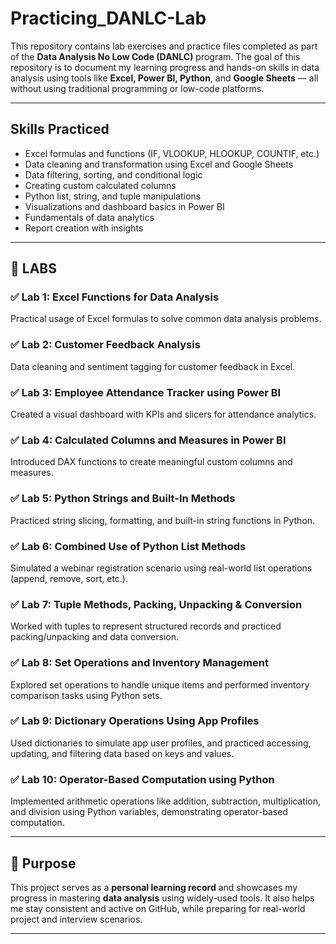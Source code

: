 # Practicing_DANLC-Lab

This repository contains lab exercises and practice files completed as part of the **Data Analysis No Low Code (DANLC)** program. The goal of this repository is to document my learning progress and hands-on skills in data analysis using tools like **Excel, Power BI, Python**, and **Google Sheets** — all without using traditional programming or low-code platforms.

---

## Skills Practiced

- Excel formulas and functions (IF, VLOOKUP, HLOOKUP, COUNTIF, etc.)
- Data cleaning and transformation using Excel and Google Sheets
- Data filtering, sorting, and conditional logic
- Creating custom calculated columns
- Python list, string, and tuple manipulations
- Visualizations and dashboard basics in Power BI
- Fundamentals of data analytics
- Report creation with insights

---

## 🧪 LABS

### ✅ Lab 1: Excel Functions for Data Analysis  
Practical usage of Excel formulas to solve common data analysis problems.

### ✅ Lab 2: Customer Feedback Analysis  
Data cleaning and sentiment tagging for customer feedback in Excel.

### ✅ Lab 3: Employee Attendance Tracker using Power BI  
Created a visual dashboard with KPIs and slicers for attendance analytics.

### ✅ Lab 4: Calculated Columns and Measures in Power BI  
Introduced DAX functions to create meaningful custom columns and measures.

### ✅ Lab 5: Python Strings and Built-In Methods  
Practiced string slicing, formatting, and built-in string functions in Python.

### ✅ Lab 6: Combined Use of Python List Methods  
Simulated a webinar registration scenario using real-world list operations (append, remove, sort, etc.).

### ✅ Lab 7: Tuple Methods, Packing, Unpacking & Conversion  
Worked with tuples to represent structured records and practiced packing/unpacking and data conversion.

### ✅ Lab 8: Set Operations and Inventory Management  
Explored set operations to handle unique items and performed inventory comparison tasks using Python sets.

### ✅ Lab 9: Dictionary Operations Using App Profiles  
Used dictionaries to simulate app user profiles, and practiced accessing, updating, and filtering data based on keys and values.

### ✅ Lab 10: Operator-Based Computation using Python  
Implemented arithmetic operations like addition, subtraction, multiplication, and division using Python variables, demonstrating operator-based computation.

---

## 📌 Purpose

This project serves as a **personal learning record** and showcases my progress in mastering **data analysis** using widely-used tools. It also helps me stay consistent and active on GitHub, while preparing for real-world project and interview scenarios.

---

